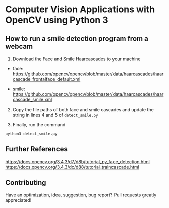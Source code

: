 # Computer Vision Applications with OpenCV using Python 3

## How to run a smile detection program from a webcam

1. Download the Face and Smile Haarcascades to your machine
  * face: https://github.com/opencv/opencv/blob/master/data/haarcascades/haarcascade_frontalface_default.xml

  * smile: https://github.com/opencv/opencv/blob/master/data/haarcascades/haarcascade_smile.xml
  
2. Copy the file paths of both face and smile cascades 
   and update the string in lines 4 and 5 of ```detect_smile.py```
 
3. Finally, run the command

  ```python3 detect_smile.py```

## Further References
https://docs.opencv.org/3.4.3/d7/d8b/tutorial_py_face_detection.html
https://docs.opencv.org/3.4.3/dc/d88/tutorial_traincascade.html

## Contributing
Have an optimization, idea, suggestion, bug report? Pull requests greatly appreciated!
